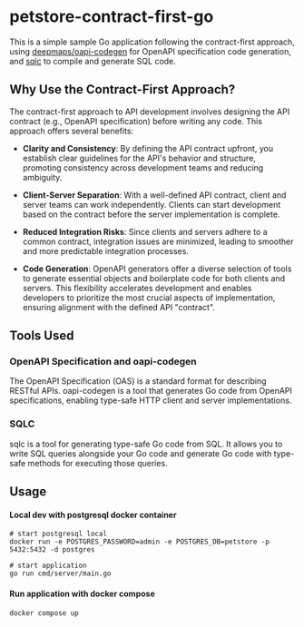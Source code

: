 # petstore-contract-first-go

This is a simple sample Go application following the contract-first approach, using [deepmaps/oapi-codegen](https://github.com/deepmap/oapi-codegen) for OpenAPI specification code generation, and [sqlc](https://github.com/sqlc-dev/sqlc) to compile and generate SQL code.

## Why Use the Contract-First Approach?

The contract-first approach to API development involves designing the API contract (e.g., OpenAPI specification) before writing any code. This approach offers several benefits:

- **Clarity and Consistency**: By defining the API contract upfront, you establish clear guidelines for the API's behavior and structure, promoting consistency across development teams and reducing ambiguity.

- **Client-Server Separation**: With a well-defined API contract, client and server teams can work independently. Clients can start development based on the contract before the server implementation is complete.

- **Reduced Integration Risks**: Since clients and servers adhere to a common contract, integration issues are minimized, leading to smoother and more predictable integration processes.

- **Code Generation**: OpenAPI generators offer a diverse selection of tools to generate essential objects and boilerplate code for both clients and servers. This flexibility accelerates development and enables developers to prioritize the most crucial aspects of implementation, ensuring alignment with the defined API "contract".

## Tools Used

### OpenAPI Specification and oapi-codegen

The OpenAPI Specification (OAS) is a standard format for describing RESTful APIs. oapi-codegen is a tool that generates Go code from OpenAPI specifications, enabling type-safe HTTP client and server implementations.

### SQLC

sqlc is a tool for generating type-safe Go code from SQL. It allows you to write SQL queries alongside your Go code and generate Go code with type-safe methods for executing those queries.

## Usage

#### Local dev with postgresql docker container

```shell
# start postgresql local
docker run -e POSTGRES_PASSWORD=admin -e POSTGRES_DB=petstore -p 5432:5432 -d postgres
 
# start application
go run cmd/server/main.go
```

#### Run application with docker compose

```shell
docker compose up
```